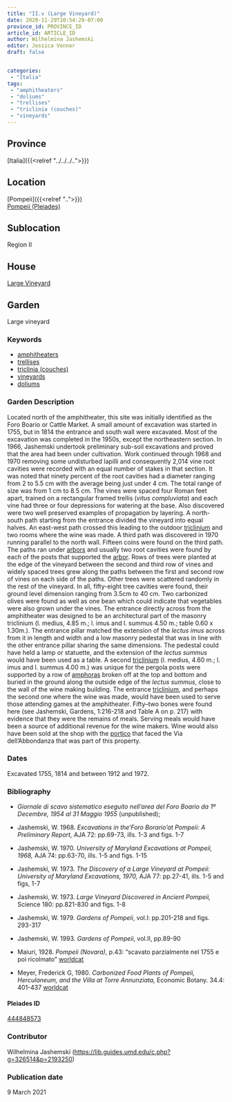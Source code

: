```yaml
---
title: "II.v (Large Vineyard)"
date: 2020-11-29T10:54:29-07:00
province_id: PROVINCE_ID
article_id: ARTICLE_ID
author: Wilhelmina Jashemski
editor: Jessica Venner
draft: false


categories:
 - "Italia"
tags:
 - "amphitheaters"
 - "doliums"
 - "trellises"
 - "triclinia (couches)"
 - "vineyards"
---
```


## Province
[Italia]({{<relref "../../../..">}})

## Location

[Pompeii]({{<relref "..">}}) \
[Pompeii (Pleiades)](https://pleiades.stoa.org/places/433032)
<!--### Location Description-->

<!-- LEAVE THIS BLANK FOR NOW -->
## Sublocation
Region II


## House
[Large Vineyard](https://pleiades.stoa.org/places/444848573)




## Garden
Large vineyard

### Keywords
- [amphitheaters](http://vocab.getty.edu/page/aat/300007128)
- [trellises](http://vocab.getty.edu/page/aat/300006785)
- [triclinia (couches)](http://vocab.getty.edu/page/aat/300142552)
- [vineyards](http://vocab.getty.edu/page/aat/300000248)
- [doliums](http://vocab.getty.edu/page/aat/300400601)




### Garden Description
Located north of the amphitheater, this site was initially identified as the Foro Boario or Cattle Market.  A small amount of excavation was started in 1755, but in 1814 the entrance and south wall were excavated. Most of the excavation was completed in the 1950s, except the northeastern section. In 1966, Jashemski undertook preliminary sub-soil excavations and proved that the area had been under cultivation. Work continued through 1968 and 1970 removing some undisturbed lapilli and consequently 2,014 vine root cavities were recorded with an equal number of stakes in that section. It was noted that ninety percent of the root cavities had a diameter ranging from 2 to 5.5 cm with the average being just under 4 cm. The total range of size was from 1 cm to 8.5 cm. The vines were spaced four Roman feet apart, trained on a rectangular framed trellis (*vitus compluviata*) and each vine had three or four depressions for watering at the base. Also discovered were two well preserved examples of propagation by layering.
A north-south path starting from the entrance divided the vineyard into equal halves. An east-west path crossed this leading to the outdoor [triclinium](http://vocab.getty.edu/page/aat/300004359) and two rooms where the wine was made. A third path was discovered in 1970 running parallel to the north wall. Fifteen coins were found on the third path. The paths ran under [arbors](http://vocab.getty.edu/page/aat/300006781) and usually two root cavities were found by each of the posts that supported the [arbor](http://vocab.getty.edu/page/aat/300006781).
Rows of trees were planted at the edge of the vineyard between the second and third row of vines and widely spaced trees grew along the paths between the first and second row of vines on each side of the paths. Other trees were scattered randomly in the rest of the vineyard. In all, fifty-eight tree cavities were found, their ground level dimension ranging from 3.5cm to 40 cm. Two carbonized olives were found as well as one bean which could indicate that vegetables were also grown under the vines.
The entrance directly across from the amphitheater was designed to be an architectural part of the masonry triclinium (l. medius, 4.85 m.; l. imus and l. summus 4.50 m.; table 0.60 x 1.30m.). The entrance pillar matched the extension of the *lectus imus* across from it in length and width and a low masonry pedestal that was in line with the other entrance pillar sharing the same dimensions. The pedestal could have held a lamp or statuette, and the extension of the *lectus summus* would have been used as a table. A second [triclinium](http://vocab.getty.edu/page/aat/300004359) (l. medius, 4.60 m.; l. imus and l. summus 4.00 m.) was unique for the pergola posts were supported by a row of [amphoras](http://vocab.getty.edu/page/aat/300148696) broken off at the top and bottom and buried in the ground along the outside edge of the *lectus summus*, close to the wall of the wine making building. The entrance [triclinium](http://vocab.getty.edu/page/aat/300004359), and perhaps the second one where the wine was made, would have been used to serve those attending games at the amphitheater. Fifty–two bones were found here (see Jashemski, Gardens, 1:216-218 and Table A on p. 217) with evidence that they were the remains of meals. Serving meals would have been a source of additional revenue for the wine makers. Wine would also have been sold at the shop with the [portico](http://vocab.getty.edu/page/aat/300004145) that faced the Via dell’Abbondanza that was part of this property.


<!--Plans
{{< figure src="../images/Fig. 23, II.v. 7.34.66.jpg" alt="large space of site." title="site overview 1">}}

{{< figure src="../images/Fig. 24, II.v. 8.34.66.jpg" alt="stuff measured the size of the hole." title="excavation detail 1">}}

{{< figure src="../images/Fig. 25, II.v. 27.26.66.jpg" alt="work on the site excavation." title="excavation work">}}

{{< figure src="../images/Fig. 26, II.v. 36.26.66.jpg" alt="the excavation site looked like a T shape with many fragments  ." title="one excavation site">}}

{{< figure src="../images/Fig. 27, II.v. 36.17.66.jpg" alt="the excavated bones  ." title="the excavated bones">}}

{{< figure src="../images/Fig. 28, II.v. 36.19.66.jpg" alt="the excavated holes  ." title="the excavated holes">}}

{{< figure src="../images/Fig. 29, II.v. 37.9.66.jpg" alt="people sit on the excavated root cavities, looking at the remains  ." title="excavated root cavities">}}

{{< figure src="../images/Fig. 30, II.v. 4.16.68.jpg" alt="people are working on the excavation work ." title="work on the excavation">}}

{{< figure src="../images/Fig. 31, II.v. 4.21.68.jpg" alt="the trees in the site ." title="trees in the site">}}

{{< figure src="../images/Fig. 32, II.v. 1.28.68.jpg" alt="stuff looked at the site, the site is large ." title="large excavated site">}}

{{< figure src="../images/Fig. 33, II.v 24.10.68.jpg" alt="stuff rest near the site, the site is large with arranged stones." title="large excavated site with the arranged stones">}}

{{< figure src="../images/Fig. 34, II.v. 22.15.68.jpg" alt="stuff worked on the excavation." title="excavation on one site">}}

{{< figure src="../images/Fig. 35, II.v. 26.20.68.jpg" alt="stuff worked on the hole." title="one hole work">}}

{{< figure src="../images/Fig. 36, II.v. 26.32.68.jpg" alt="one size of the hole and another remains." title="hole and remains">}}

{{< figure src="../images/Fig. 37, II.v. 26.34.68.jpg" alt="a line of holes." title="a line of holes">}}

{{< figure src="../images/Fig. 38, II.v. 27.36.68.jpg" alt="one stuff." title="archeologist">}}

{{< figure src="../images/Fig. 39, II.v. 28.6.68.jpg" alt="fragments and gravel near the wall." title="fragments">}}

{{< figure src="../images/Fig. 40, II.v. 33.14.68.jpg" alt="people were working at the excavation and discussing something." title="part of site overview">}}

{{< figure src="../images/Fig. 41, II.v. 44.34.68.jpg" alt="working on one hole." title="one hole">}}

{{< figure src="../images/Fig. 42, II.v. 51.13.68.jpg" alt="three different shape holes." title="three holes">}}

{{< figure src="../images/Fig. 43, II.v. 56.29.68.jpg" alt="a line-shape hole." title="a line-shape hole">}}

{{< figure src="../images/Fig. 44, II.v. 58.3.68.jpg" alt="the remains." title="stone remains 1">}}

{{< figure src="../images/Fig. 45, II.v. 58.4.68.jpg" alt="the remains detail." title="stone remains detail ">}}

{{< figure src="../images/Fig. 46, II.v. 58.9.68.jpg" alt="site view." title="site view ">}}

{{< figure src="../images/Fig. 47, II.v. 10.8.70.jpg" alt="four people are working on the excavation." title="excavation work ">}}

{{< figure src="../images/Fig. 48, II.v. 11.23.70.jpg" alt="site view." title="site view">}}

{{< figure src="../images/Fig. 49, II.v. 7.29.70.jpg" alt="site with wild flowers." title="site with wild flowers ">}}

{{< figure src="../images/Fig. 50, II.v. 7.29.70.jpg" alt="line holes" title="line holes ">}}

{{< figure src="../images/Fig. 51, II.v. 7.29.70.jpg" alt="another three holes" title="three holes details ">}}

{{< figure src="../images/Fig. 52, II.v. 14.3.70.jpg" alt="holes details" title="holes details ">}}

{{< figure src="../images/Fig. 52, II.v. 14.3.70.jpg" alt="holes details" title="holes details ">}}


{{< figure src="../images/Fig. 53, II.v. 14.20.70.jpg" alt="man was working on the hole" title="works on the hole ">}}

{{< figure src="../images/Fig. 54, II.v. 14.36.70.jpg" alt="one view of the site" title="one view of the site ">}}

{{< figure src="../images/Fig. 55, II.v. 15.7.70.jpg" alt="people gathered to discuss on something" title="people discussion ">}}

{{< figure src="../images/Fig. 56, II.v. 15.9.70.jpg" alt="hole detail" title="hole finding ">}}

{{< figure src="../images/Fig. 57, II.v. 15.11.70.jpg" alt="people put mud in the hole" title="hole work">}}


{{< figure src="../images/Fig. 58, II.v. 16.28.70.jpg" alt="fix the hole" title="hole fix ">}}

{{< figure src="../images/Fig. 59, II.v. 16.38.70.jpg" alt="people worked on the excavation" title="excavation work ">}}

{{< figure src="../images/Fig. 60 II.v. 18.3.70.jpg" alt="the excavation" title="the excavation ">}}-->

### Dates
Excavated 1755, 1814 and between 1912 and 1972.

### Bibliography
- *Giornale di scavo sistematico eseguito nell’area del Foro Boario da 1º Decembre, 1954 al 31 Maggio 1955* (unpublished);


- Jashemski, W. 1968. *Excavations in the‘Foro Borario’at Pompeii: A Preliminary Report,* AJA 72: pp.69-73, ills. 1-3 and figs. 1-7

- Jashemski, W. 1970. *University of Maryland Excavations at Pompeii, 1968,* AJA 74: pp.63-70, ills. 1-5 and figs. 1-15

- Jashemski, W. 1973. *The Discovery of a Large Vineyard at Pompeii: University of Maryland Excavations, 1970,* AJA 77: pp.27-41, ills. 1-5 and figs, 1-7

- Jashemski, W. 1973. *Large Vineyard Discovered in Ancient Pompeii,* Science 180: pp.821-830 and figs. 1-8

- Jashemski, W. 1979. *Gardens of Pompeii*, vol.I: pp.201-218 and figs. 293-317

- Jashemski, W. 1993. *Gardens of Pompeii*, vol.II, pp.89-90

- Maiuri, 1928. *Pompeii (Novara)*, p.43: “scavato parzialmente nel 1755 e poi ricolmato” [worldcat](http://www.worldcat.org/oclc/2992975)

- Meyer, Frederick G, 1980. *Carbonized Food Plants of Pompeii, Herculaneum, and the Villa at Torre Annunziata,* Economic Botany. 34.4: 401-437 [worldcat](http://www.worldcat.org/oclc/5656581658)





<!--#### Periodo ID-->

<!-- [PERIODO_ID](https://pleiades.stoa.org/places/PLEIADES_ID) -->

#### Pleiades ID

[444848573](https://pleiades.stoa.org/places/444848573)




### Contributor
Wilhelmina Jashemski (https://lib.guides.umd.edu/c.php?g=326514&p=2193250)


### Publication date
9 March 2021

<!--### Related articles-->

<!-- Links to other related articles. Leave blank for now -->